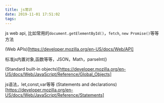 ```yaml
---
title: js常识
date: 2019-11-01 17:51:02
tags:
---
```



js web api, 比如常用的``document.getElementById()``，``fetch``, ``new Promise()``等等方法

(Web APIs)[https://developer.mozilla.org/en-US/docs/Web/API]

标准js内置对象,函数等等，JSON，Math，parseInt()

(Standard built-in objects)[https://developer.mozilla.org/en-US/docs/Web/JavaScript/Reference/Global_Objects]

js语法，let,const,var等等
(Statements and declarations)[https://developer.mozilla.org/en-US/docs/Web/JavaScript/Reference/Statements]

